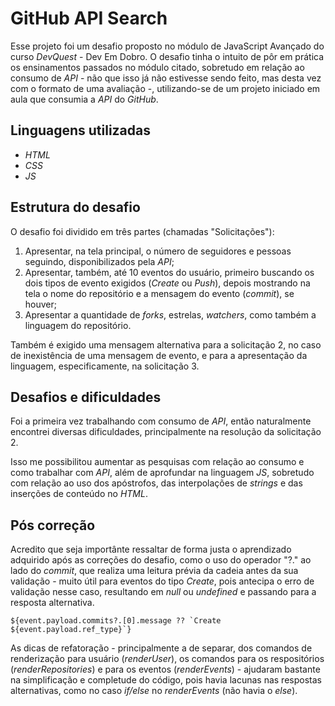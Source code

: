 # GitHub API Search
Esse projeto foi um desafio proposto no módulo de JavaScript Avançado do curso *DevQuest* - Dev Em Dobro. O desafio tinha o intuito de pôr em prática os ensinamentos passados no módulo citado, sobretudo em relação ao consumo de *API* - não que isso já não estivesse sendo feito, mas desta vez com o formato de uma avaliação -, utilizando-se de um projeto iniciado em aula que consumia a *API* do *GitHub*. 

## Linguagens utilizadas
- *HTML*
- *CSS*
- *JS*

## Estrutura do desafio
O desafio foi dividido em três partes (chamadas "Solicitações"):
1.  Apresentar, na tela principal, o número de seguidores e pessoas seguindo, disponibilizados pela *API*;
2. Apresentar, também, até 10 eventos do usuário, primeiro buscando os dois tipos de evento exigidos (*Create* ou *Push*), depois mostrando na tela o nome do repositório e a mensagem do evento (*commit*), se houver;
3. Apresentar a quantidade de *forks*, estrelas, *watchers*, como também a linguagem  do repositório.

Também é exigido uma mensagem alternativa para a solicitação 2, no caso de inexistência de uma mensagem de evento, e para a apresentação da linguagem, especificamente, na solicitação 3.

## Desafios e dificuldades
Foi a primeira vez trabalhando com consumo de *API*, então naturalmente encontrei diversas dificuldades, principalmente na resolução da solicitação 2.

Isso me possibilitou aumentar as pesquisas com relação ao consumo e como trabalhar com *API*, além de aprofundar na linguagem *JS*, sobretudo com relação ao uso dos apóstrofos, das interpolações de *strings* e das inserções de conteúdo no *HTML*.

## Pós correção 

Acredito que seja importânte ressaltar de forma justa o aprendizado adquirido após as correções do desafio, como o uso do operador "?." ao lado do *commit*, que realiza uma leitura prévia da cadeia antes da sua validação - muito útil para eventos do tipo *Create*, pois antecipa o erro de validação nesse caso, resultando em *null* ou *undefined* e passando para a resposta alternativa.
```
${event.payload.commits?.[0].message ?? `Create ${event.payload.ref_type}`}
```

As dicas de refatoração - principalmente a de separar, dos comandos de renderização para usuário (*renderUser*), os comandos para os respositórios (*renderRepositories*) e para os eventos (*renderEvents*) - ajudaram bastante na simplificação e completude do código, pois havia lacunas nas respostas alternativas, como no caso *if/else* no *renderEvents* (não havia o *else*).